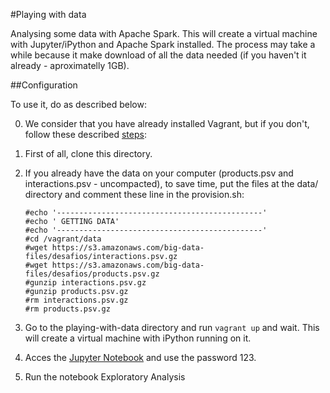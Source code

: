 #Playing with data

Analysing some data with Apache Spark. This will create a virtual machine with Jupyter/iPython and Apache Spark installed. The process may take a while because it make download of all the data needed (if you  haven't it already - aproximatelly 1GB). 

##Configuration

To use it, do as described below:

0. We consider that you have already installed Vagrant, but if you don't, follow these described [steps](https://www.vagrantup.com/docs/installation/):

1. First of all, clone this directory.

2. If you already have the data on your computer (products.psv and interactions.psv - uncompacted), to save time, put the files at the data/ directory and comment these line in the provision.sh:

	```
	#echo '----------------------------------------------'
	#echo ' GETTING DATA'
	#echo '----------------------------------------------'
	#cd /vagrant/data
	#wget https://s3.amazonaws.com/big-data-files/desafios/interactions.psv.gz
	#wget https://s3.amazonaws.com/big-data-files/desafios/products.psv.gz
	#gunzip interactions.psv.gz
	#gunzip products.psv.gz
	#rm interactions.psv.gz
	#rm products.psv.gz
	```

3. Go to the playing-with-data directory and run `vagrant up` and wait. This will create a virtual machine with iPython running on it.

4. Acces the [Jupyter Notebook](http://192.168.33.10:8888) and use the password 123.

5. Run the notebook Exploratory Analysis
